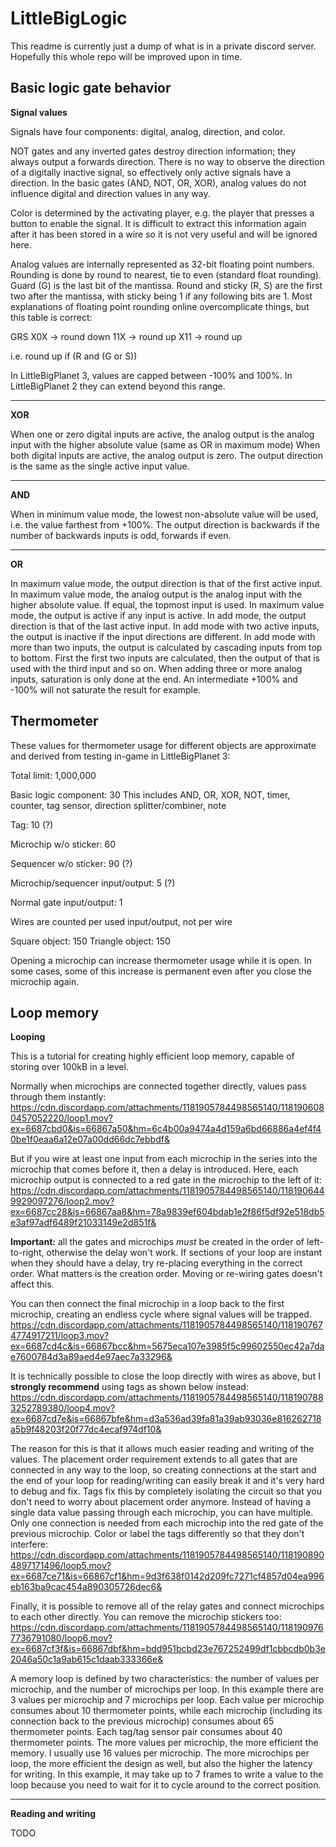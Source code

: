 # LittleBigLogic

This readme is currently just a dump of what is in a private discord server. Hopefully this whole repo will be improved upon in time.

## Basic logic gate behavior

**Signal values**

Signals have four components: digital, analog, direction, and color.

NOT gates and any inverted gates destroy direction information; they always output a forwards direction.
There is no way to observe the direction of a digitally inactive signal, so effectively only active signals have a direction.
In the basic gates (AND, NOT, OR, XOR), analog values do not influence digital and direction values in any way.

Color is determined by the activating player, e.g. the player that presses a button to enable the signal. It is difficult to extract this information again after it has been stored in a wire so it is not very useful and will be ignored here.

Analog values are internally represented as 32-bit floating point numbers.
Rounding is done by round to nearest, tie to even (standard float rounding).
Guard (G) is the last bit of the mantissa. Round and sticky (R, S) are the first two after the mantissa, with sticky being 1 if any following bits are 1.
Most explanations of floating point rounding online overcomplicate things, but this table is correct:

GRS
X0X -> round down
11X -> round up
X11 -> round up

i.e. round up if (R and (G or S))

In LittleBigPlanet 3, values are capped between -100% and 100%. In LittleBigPlanet 2 they can extend beyond this range.

---

**XOR**

When one or zero digital inputs are active, the analog output is the analog input with the higher absolute value (same as OR in maximum mode)
When both digital inputs are active, the analog output is zero.
The output direction is the same as the single active input value.

---

**AND**

When in minimum value mode, the lowest non-absolute value will be used, i.e. the value farthest from +100%.
The output direction is backwards if the number of backwards inputs is odd, forwards if even.

---

**OR**

In maximum value mode, the output direction is that of the first active input.
In maximum value mode, the analog output is the analog input with the higher absolute value. If equal, the topmost input is used.
In maximum value mode, the output is active if any input is active.
In add mode, the output direction is that of the last active input.
In add mode with two active inputs, the output is inactive if the input directions are different.
In add mode with more than two inputs, the output is calculated by cascading inputs from top to bottom. First the first two inputs are calculated, then the output of that is used with the third input and so on.
When adding three or more analog inputs, saturation is only done at the end. An intermediate +100% and -100% will not saturate the result for example.

## Thermometer

These values for thermometer usage for different objects are approximate and derived from testing in-game in LittleBigPlanet 3:

Total limit: 1,000,000

Basic logic component: 30
This includes AND, OR, XOR, NOT, timer, counter, tag sensor, direction splitter/combiner, note

Tag: 10 (?)

Microchip w/o sticker: 60

Sequencer w/o sticker: 90 (?)

Microchip/sequencer input/output: 5 (?)

Normal gate input/output: 1

Wires are counted per used input/output, not per wire

Square object: 150
Triangle object: 150

Opening a microchip can increase thermometer usage while it is open.
In some cases, some of this increase is permanent even after you close the microchip again.

## Loop memory

**Looping**

This is a tutorial for creating highly efficient loop memory, capable of storing over 100kB in a level.

Normally when microchips are connected together directly, values pass through them instantly:
https://cdn.discordapp.com/attachments/1181905784498565140/1181906080457052220/loop1.mov?ex=6687cbd0&is=66867a50&hm=6c4b00a9474a4d159a6bd66886a4ef4f40be1f0eaa6a12e07a00dd66dc7ebbdf&

But if you wire at least one input from each microchip in the series into the microchip that comes before it, then a delay is introduced. Here, each microchip output is connected to a red gate in the microchip to the left of it:
https://cdn.discordapp.com/attachments/1181905784498565140/1181906449929097276/loop2.mov?ex=6687cc28&is=66867aa8&hm=78a9839ef604bdab1e2f86f5df92e518db5e3af97adf6489f21033149e2d851f&

**Important:** all the gates and microchips _must_ be created in the order of left-to-right, otherwise the delay won't work. If sections of your loop are instant when they should have a delay, try re-placing everything in the correct order. What matters is the creation order. Moving or re-wiring gates doesn't affect this.

You can then connect the final microchip in a loop back to the first microchip, creating an endless cycle where signal values will be trapped.
https://cdn.discordapp.com/attachments/1181905784498565140/1181907674774917211/loop3.mov?ex=6687cd4c&is=66867bcc&hm=5675eca107e3985f5c99602550ec42a7dae7600784d3a89aed4e97aec7a33296&

It is technically possible to close the loop directly with wires as above, but I **strongly recommend** using tags as shown below instead:
https://cdn.discordapp.com/attachments/1181905784498565140/1181907883252789380/loop4.mov?ex=6687cd7e&is=66867bfe&hm=d3a536ad39fa81a39ab93036e816262718a5b9f48203f20f77dc4ecaf974df10&

The reason for this is that it allows much easier reading and writing of the values. The placement order requirement extends to all gates that are connected in any way to the loop, so creating connections at the start and the end of your loop for reading/writing can easily break it and it's very hard to debug and fix. Tags fix this by completely isolating the circuit so that you don't need to worry about placement order anymore.
Instead of having a single data value passing through each microchip, you can have multiple. Only one connection is needed from each microchip into the red gate of the previous microchip. Color or label the tags differently so that they don't interfere:
https://cdn.discordapp.com/attachments/1181905784498565140/1181908904897171496/loop5.mov?ex=6687ce71&is=66867cf1&hm=9d3f638f0142d209fc7271cf4857d04ea996eb163ba9cac454a890305726dec6&

Finally, it is possible to remove all of the relay gates and connect microchips to each other directly. You can remove the microchip stickers too:
https://cdn.discordapp.com/attachments/1181905784498565140/1181909767736791080/loop6.mov?ex=6687cf3f&is=66867dbf&hm=bdd951bcbd23e767252499df1cbbcdb0b3e2046a50c1a9ab615c1daab333366e&

A memory loop is defined by two characteristics: the number of values per microchip, and the number of microchips per loop. In this example there are 3 values per microchip and 7 microchips per loop.
Each value per microchip consumes about 10 thermometer points, while each microchip (including its connection back to the previous microchip) consumes about 65 thermometer points. Each tag/tag sensor pair consumes about 40 thermometer points.
The more values per microchip, the more efficient the memory. I usually use 16 values per microchip.
The more microchips per loop, the more efficient the design as well, but also the higher the latency for writing. In this example, it may take up to 7 frames to write a value to the loop because you need to wait for it to cycle around to the correct position.

---

**Reading and writing**

TODO
